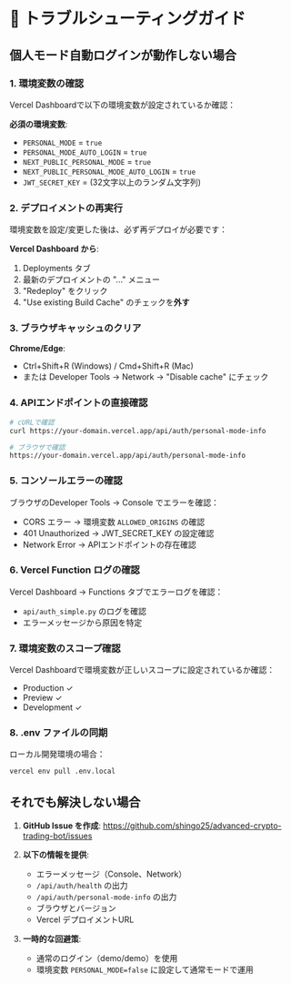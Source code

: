# 🔧 トラブルシューティングガイド

## 個人モード自動ログインが動作しない場合

### 1. 環境変数の確認

Vercel Dashboardで以下の環境変数が設定されているか確認：

**必須の環境変数**:
- `PERSONAL_MODE` = `true`
- `PERSONAL_MODE_AUTO_LOGIN` = `true`
- `NEXT_PUBLIC_PERSONAL_MODE` = `true`
- `NEXT_PUBLIC_PERSONAL_MODE_AUTO_LOGIN` = `true`
- `JWT_SECRET_KEY` = (32文字以上のランダム文字列)

### 2. デプロイメントの再実行

環境変数を設定/変更した後は、必ず再デプロイが必要です：

**Vercel Dashboard から**:
1. Deployments タブ
2. 最新のデプロイメントの "..." メニュー
3. "Redeploy" をクリック
4. "Use existing Build Cache" のチェックを**外す**

### 3. ブラウザキャッシュのクリア

**Chrome/Edge**:
- Ctrl+Shift+R (Windows) / Cmd+Shift+R (Mac)
- または Developer Tools → Network → "Disable cache" にチェック

### 4. APIエンドポイントの直接確認

```bash
# cURLで確認
curl https://your-domain.vercel.app/api/auth/personal-mode-info

# ブラウザで確認
https://your-domain.vercel.app/api/auth/personal-mode-info
```

### 5. コンソールエラーの確認

ブラウザのDeveloper Tools → Console でエラーを確認：
- CORS エラー → 環境変数 `ALLOWED_ORIGINS` の確認
- 401 Unauthorized → JWT_SECRET_KEY の設定確認
- Network Error → APIエンドポイントの存在確認

### 6. Vercel Function ログの確認

Vercel Dashboard → Functions タブでエラーログを確認：
- `api/auth_simple.py` のログを確認
- エラーメッセージから原因を特定

### 7. 環境変数のスコープ確認

Vercel Dashboardで環境変数が正しいスコープに設定されているか確認：
- Production ✓
- Preview ✓
- Development ✓

### 8. .env ファイルの同期

ローカル開発環境の場合：
```bash
vercel env pull .env.local
```

## それでも解決しない場合

1. **GitHub Issue を作成**: 
   https://github.com/shingo25/advanced-crypto-trading-bot/issues

2. **以下の情報を提供**:
   - エラーメッセージ（Console、Network）
   - `/api/auth/health` の出力
   - `/api/auth/personal-mode-info` の出力
   - ブラウザとバージョン
   - Vercel デプロイメントURL

3. **一時的な回避策**:
   - 通常のログイン（demo/demo）を使用
   - 環境変数 `PERSONAL_MODE=false` に設定して通常モードで運用